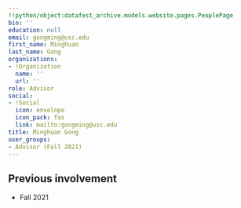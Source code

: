 ```yaml
---
!!python/object:datafest_archive.models.website.pages.PeoplePage
bio: ''
education: null
email: gongming@usc.edu
first_name: Minghuan
last_name: Gong
organizations:
- !Organization
  name: ''
  url: ''
role: Advisor
social:
- !Social
  icon: envelope
  icon_pack: fas
  link: mailto:gongming@usc.edu
title: Minghuan Gong
user_groups:
- Advisor (Fall 2021)
---
```


## Previous involvement

* Fall 2021